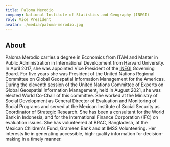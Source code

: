 ```yaml
---
title: Paloma Merodio
company: National Institute of Statistics and Geography (INEGI)
role: Vice President
avatar: ./media/paloma-merodio.jpg
---
```

## About

Paloma Merodio carries a degree in Economics from ITAM and Master in Public Administration in International Development from Harvard University. In April 2017, she was appointed Vice President of the [INEGI](https://en.www.inegi.org.mx/) Governing Board. For five years she was President of the United Nations Regional Committee on Global Geospatial Information Management for the Americas. During the eleventh session of the United Nations Committee of Experts on Global Geospatial Information Management, held in August 2021, she was elected World Co-Chair of this committee. She worked at the Ministry of Social Development as General Director of Evaluation and Monitoring of Social Programs and served at the Mexican Institute of Social Security as Coordinator of Strategic Research. She has been a consultant for the World Bank in Indonesia, and for the International Finance Corporation (IFC) on evaluation issues. She has volunteered at BRAC, Bangladesh, at the Mexican Children's Fund, Grameen Bank and at IMSS Volunteering. Her interests lie in generating accessible, high-quality information for decision-making in a timely manner.